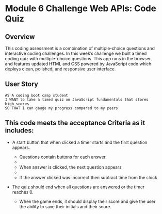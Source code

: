 # Module 6 Challenge Web APIs: Code Quiz

## Overview

This coding assessment is a combination of multiple-choice questions and interactive coding challenges. In this week’s challenge we built a timed coding quiz with multiple-choice questions. This app runs in the browser, and features updated HTML and CSS powered by JavaScript code which deploys clean, polished, and responsive user interface.


## User Story

```
AS A coding boot camp student
I WANT to take a timed quiz on JavaScript fundamentals that stores high scores
SO THAT I can gauge my progress compared to my peers
```

## This code meets the acceptance Criteria as it includes:

* A start button that when clicked a timer starts and the first question appears.
 
  * Questions contain buttons for each answer.
  * 
  * When answer is clicked, the next question appears
  * 
  * If the answer clicked was incorrect then subtract time from the clock

* The quiz should end when all questions are answered or the timer reaches 0.

  * When the game ends, it should display their score and give the user the ability to save their initials and their score.